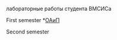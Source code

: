лабораторные работы студента ВМСИСа

First semester
  *[ОАиП](https://github.com/raik199x/student-life/tree/main/1%20semestr)
  
Second semester
